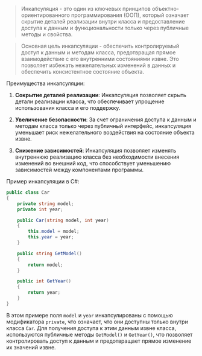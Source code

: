 >Инкапсуляция - это один из ключевых принципов объектно-ориентированного программирования (ООП), который означает скрытие деталей реализации внутри класса и предоставление доступа к данным и функциональности только через публичные методы и свойства. 

>Основная цель инкапсуляции - обеспечить контролируемый доступ к данным и методам класса, предотвращая прямое взаимодействие с его внутренними состояниями извне. Это позволяет избежать нежелательных изменений в данных и обеспечить консистентное состояние объекта.

Преимущества инкапсуляции:

1. **Сокрытие деталей реализации**: Инкапсуляция позволяет скрыть детали реализации класса, что обеспечивает упрощение использования класса и его поддержку.

2. **Увеличение безопасности**: За счет ограничения доступа к данным и методам класса только через публичный интерфейс, инкапсуляция уменьшает риск нежелательного воздействия на состояние объекта извне.

3. **Снижение зависимостей**: Инкапсуляция позволяет изменять внутреннюю реализацию класса без необходимости внесения изменений во внешний код, что способствует уменьшению зависимостей между компонентами программы.

Пример инкапсуляции в C#:

```csharp
public class Car
{
    private string model;
    private int year;

    public Car(string model, int year)
    {
        this.model = model;
        this.year = year;
    }

    public string GetModel()
    {
        return model;
    }

    public int GetYear()
    {
        return year;
    }
}
```

В этом примере поля `model` и `year` инкапсулированы с помощью модификатора `private`, что означает, что они доступны только внутри класса `Car`. Для получения доступа к этим данным извне класса, используются публичные методы `GetModel()` и `GetYear()`, что позволяет контролировать доступ к данным и предотвращает прямое изменение их значений извне.